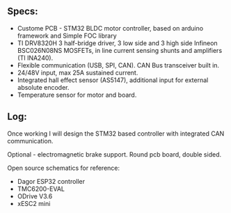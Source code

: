 ## Specs:
- Custome PCB - STM32 BLDC motor controller, based on arduino framework and Simple FOC library
- TI DRV8320H 3 half-bridge driver, 3 low side and 3 high side Infineon BSC026N08NS MOSFETs, in line current sensing shunts and amplifiers (TI INA240).
- Flexible communication (USB, SPI, CAN). CAN Bus transceiver built in.
- 24/48V input, max 25A sustained current.
- Integrated hall effect sensor (AS5147), additional input for external absolute encoder. 
- Temperature sensor for motor and board.

## Log:
Once working I will design the STM32 based controller with integrated CAN communication.

Optional - electromagnetic brake support. Round pcb board, double sided.

Open source schematics for reference:
- Dagor ESP32 controller
- TMC6200-EVAL
- ODrive V3.6
- xESC2 mini
